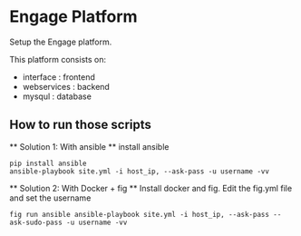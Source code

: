 Engage Platform
===============

Setup the Engage platform. 

This platform consists on:
- interface : frontend
- webservices : backend
- mysqul : database


How to run those scripts
------------------------

** Solution 1: With ansible **
install ansible

    pip install ansible
    ansible-playbook site.yml -i host_ip, --ask-pass -u username -vv

** Solution 2: With Docker + fig **
Install docker and fig.
Edit the fig.yml file and set the username

	fig run ansible ansible-playbook site.yml -i host_ip, --ask-pass --ask-sudo-pass -u username -vv
